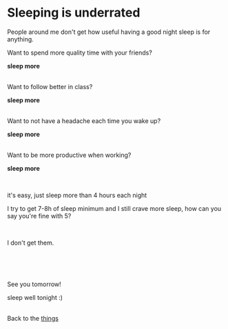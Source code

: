 # Sleeping is underrated

People around me don't get how useful having a good night sleep is for anything.

Want to spend more quality time with your friends?
<br>

**sleep more**

<br>
Want to follow better in class?
<br>

**sleep more**

<br>
Want to not have a headache each time you wake up?
<br>

**sleep more**

<br>
Want to be more productive when working?
<br>

**sleep more**

<br>

it's easy, just sleep more than 4 hours each night

I try to get 7-8h of sleep minimum and I still crave more sleep, how can you say you're fine with 5?

<br>

I don't get them.


<br><br><br>

See you tomorrow!

sleep well tonight :)<br><br>

Back to the [things](../things.md)
